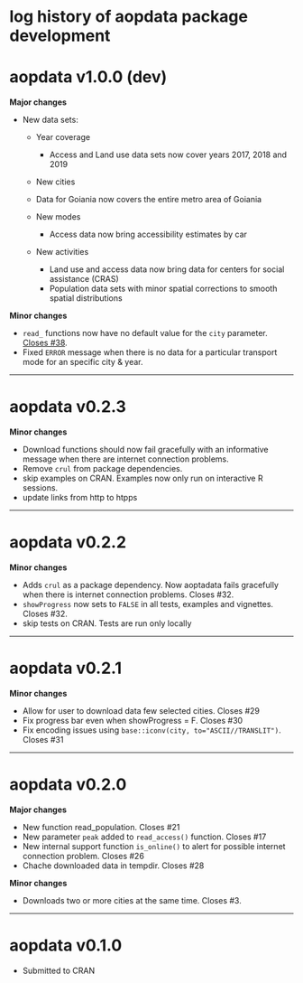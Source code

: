 # log history of aopdata package development


# aopdata v1.0.0 (dev)

**Major changes**

* New data sets:
  * Year coverage
    - Access and Land use data sets now cover years 2017, 2018 and 2019

  * New cities
  - Data for Goiania now covers the entire metro area of Goiania

  * New modes
    - Access data now bring accessibility estimates by car

  * New activities
    - Land use and access data now bring data for centers for social assistance (CRAS)
    - Population data sets with minor spatial corrections to smooth spatial distributions


**Minor changes**

* `read_` functions now have no default value for the `city` parameter. [Closes #38](https://github.com/ipeaGIT/aopdata/issues/38).
* Fixed `ERROR` message when there is no data for a particular transport mode for an specific city & year.


-------------------------------------------------------

# aopdata v0.2.3

**Minor changes**
* Download functions should now fail gracefully with an informative message when there are internet connection problems.
* Remove `crul` from package dependencies.
* skip examples on CRAN. Examples now only run on interactive R sessions.
* update links from http to htpps


-------------------------------------------------------

# aopdata v0.2.2

**Minor changes**
* Adds `crul` as a package dependency. Now aoptadata fails gracefully when there is internet connection problems. Closes #32.
* `showProgress` now sets to `FALSE` in all tests, examples and vignettes. Closes #32.
* skip tests on CRAN. Tests are run only locally




-------------------------------------------------------

# aopdata v0.2.1

**Minor changes**
* Allow for user to download data few selected cities. Closes #29
* Fix  progress bar even when showProgress = F. Closes #30
* Fix  encoding issues using `base::iconv(city, to="ASCII//TRANSLIT")`. Closes #31


-------------------------------------------------------

# aopdata v0.2.0

**Major changes**
* New function read_population. Closes #21
* New parameter `peak` added to `read_access()` function. Closes #17
* New internal support function `is_online()` to alert for possible internet connection problem. Closes #26
* Chache downloaded data in tempdir. Closes #28

**Minor changes**
* Downloads two or more cities at the same time. Closes #3.


-------------------------------------------------------

# aopdata v0.1.0

* Submitted to CRAN
